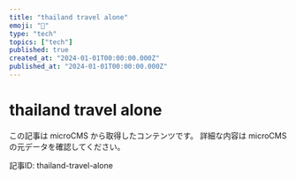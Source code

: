 ```yaml
---
title: "thailand travel alone"
emoji: "📝"
type: "tech"
topics: ["tech"]
published: true
created_at: "2024-01-01T00:00:00.000Z"
published_at: "2024-01-01T00:00:00.000Z"
---
```


# thailand travel alone

この記事は microCMS から取得したコンテンツです。
詳細な内容は microCMS の元データを確認してください。

記事ID: thailand-travel-alone

